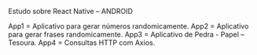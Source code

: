 Estudo sobre React Native – ANDROID

App1 = Aplicativo para gerar números randomicamente.
App2 = Aplicativo para gerar frases randomicamente.
App3 = Aplicativo de Pedra - Papel – Tesoura.
App4 = Consultas HTTP com Axios.
